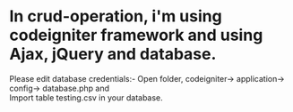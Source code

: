 # In crud-operation, i'm using codeigniter framework and using Ajax, jQuery and database.
Please edit database credentials:-
Open folder, codeigniter-> application-> config-> database.php and  
Import table testing.csv in your database.
